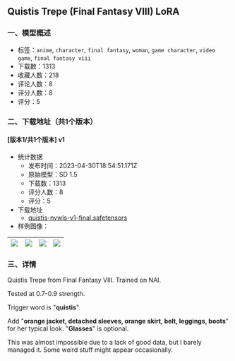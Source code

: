 ## Quistis Trepe (Final Fantasy VIII) LoRA
### 一、模型概述

- 标签：`anime`, `character`, `final fantasy`, `woman`, `game character`, `video game`, `final fantasy viii`
- 下载数：1313
- 收藏人数：218
- 评论人数：8
- 评分人数：8
- 评分：5

### 二、下载地址（共1个版本）

#### [版本1/共1个版本] v1

- 统计数据
  - 发布时间：2023-04-30T18:54:51.171Z
  - 原始模型：SD 1.5
  - 下载数：1313
  - 评分人数：8
  - 评分：5
- 下载地址
  - [quistis-nvwls-v1-final.safetensors](https://civitai.com/api/download/models/59137)
- 样例图像：

| <img src="https://image.civitai.com/xG1nkqKTMzGDvpLrqFT7WA/563acd9b-f5dd-40ce-6889-4a39e315be00/width=450/644731.jpeg" /> | <img src="https://image.civitai.com/xG1nkqKTMzGDvpLrqFT7WA/cb081ffb-bec1-465b-7f62-12d99fd1b400/width=450/644732.jpeg" /> | <img src="https://image.civitai.com/xG1nkqKTMzGDvpLrqFT7WA/dfd8c408-2844-4efe-01ee-0ec13247ef00/width=450/644739.jpeg" /> | <img src="https://image.civitai.com/xG1nkqKTMzGDvpLrqFT7WA/1c36d48c-45a7-43c0-d78a-d99ce96bdf00/width=450/644742.jpeg" /> |
| ---- | ---- | ---- | ---- |


### 三、详情
<p>Quistis Trepe from Final Fantasy VIII. Trained on NAI.</p><p>Tested at 0.7-0.9 strength. </p><p>Trigger word is "<strong>quistis</strong>".</p><p>Add "<strong>orange jacket, detached sleeves, orange skirt, belt, leggings, boots</strong>" for her typical look. "<strong>Glasses</strong>" is optional.</p><p></p><p>This was almost impossible due to a lack of good data, but I barely managed it. Some weird stuff might appear occasionally.</p>